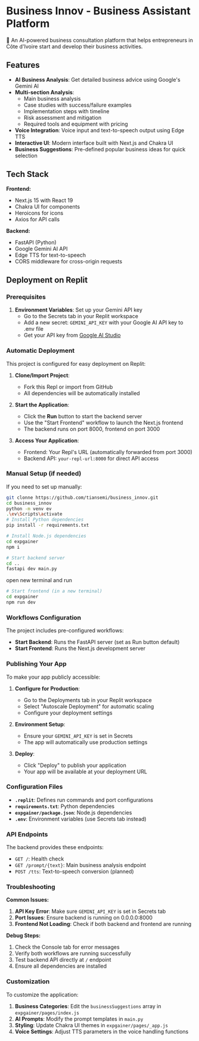 
# Business Innov - Business Assistant Platform

🚀 An AI-powered business consultation platform that helps entrepreneurs in Côte d'Ivoire start and develop their business activities.

## Features

- **AI Business Analysis**: Get detailed business advice using Google's Gemini AI
- **Multi-section Analysis**: 
  - Main business analysis
  - Case studies with success/failure examples
  - Implementation steps with timeline
  - Risk assessment and mitigation
  - Required tools and equipment with pricing
- **Voice Integration**: Voice input and text-to-speech output using Edge TTS
- **Interactive UI**: Modern interface built with Next.js and Chakra UI
- **Business Suggestions**: Pre-defined popular business ideas for quick selection

## Tech Stack

**Frontend:**
- Next.js 15 with React 19
- Chakra UI for components
- Heroicons for icons
- Axios for API calls

**Backend:**
- FastAPI (Python)
- Google Gemini AI API
- Edge TTS for text-to-speech
- CORS middleware for cross-origin requests

## Deployment on Replit

### Prerequisites

1. **Environment Variables**: Set up your Gemini API key
   - Go to the Secrets tab in your Replit workspace
   - Add a new secret: `GEMINI_API_KEY` with your Google AI API key to .env file
   - Get your API key from [Google AI Studio](https://aistudio.google.com/)

### Automatic Deployment

This project is configured for easy deployment on Replit:

1. **Clone/Import Project**: 
   - Fork this Repl or import from GitHub
   - All dependencies will be automatically installed

2. **Start the Application**:
   - Click the **Run** button to start the backend server
   - Use the "Start Frontend" workflow to launch the Next.js frontend
   - The backend runs on port 8000, frontend on port 3000

3. **Access Your Application**:
   - Frontend: Your Repl's URL (automatically forwarded from port 3000)
   - Backend API: `your-repl-url:8000` for direct API access

### Manual Setup (if needed)

If you need to set up manually:

```bash
git clonne https://github.com/tiansemi/business_innov.git
cd business_innov
python -m venv ev
.\ev\Scripts\activate
# Install Python dependencies
pip install -r requirements.txt

# Install Node.js dependencies
cd expgainer
npm i

# Start backend server
cd ..
fastapi dev main.py
```

open new terminal and run 

```bash
# Start frontend (in a new terminal)
cd expgainer
npm run dev
```

### Workflows Configuration

The project includes pre-configured workflows:

- **Start Backend**: Runs the FastAPI server (set as Run button default)
- **Start Frontend**: Runs the Next.js development server

### Publishing Your App

To make your app publicly accessible:

1. **Configure for Production**:
   - Go to the Deployments tab in your Replit workspace
   - Select "Autoscale Deployment" for automatic scaling
   - Configure your deployment settings

2. **Environment Setup**:
   - Ensure your `GEMINI_API_KEY` is set in Secrets
   - The app will automatically use production settings

3. **Deploy**:
   - Click "Deploy" to publish your application
   - Your app will be available at your deployment URL

### Configuration Files

- **`.replit`**: Defines run commands and port configurations
- **`requirements.txt`**: Python dependencies
- **`expgainer/package.json`**: Node.js dependencies
- **`.env`**: Environment variables (use Secrets tab instead)

### API Endpoints

The backend provides these endpoints:

- `GET /`: Health check
- `GET /prompt/{text}`: Main business analysis endpoint
- `POST /tts`: Text-to-speech conversion (planned)

### Troubleshooting

**Common Issues:**

1. **API Key Error**: Make sure `GEMINI_API_KEY` is set in Secrets tab
2. **Port Issues**: Ensure backend is running on 0.0.0.0:8000
3. **Frontend Not Loading**: Check if both backend and frontend are running

**Debug Steps:**

1. Check the Console tab for error messages
2. Verify both workflows are running successfully
3. Test backend API directly at `/` endpoint
4. Ensure all dependencies are installed

### Customization

To customize the application:

1. **Business Categories**: Edit the `businessSuggestions` array in `expgainer/pages/index.js`
2. **AI Prompts**: Modify the prompt templates in `main.py`
3. **Styling**: Update Chakra UI themes in `expgainer/pages/_app.js`
4. **Voice Settings**: Adjust TTS parameters in the voice handling functions
